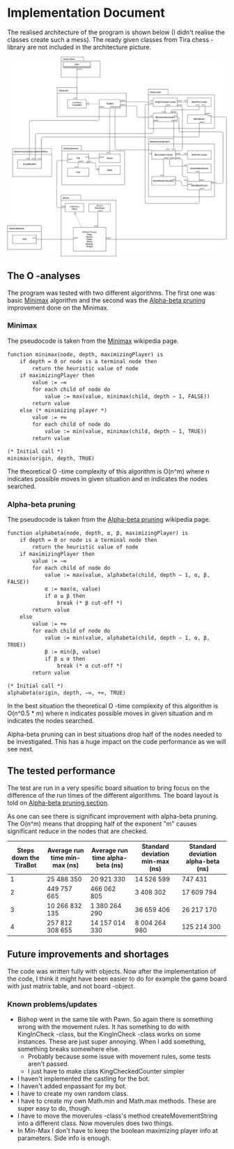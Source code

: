 # Implementation Document

The realised architecture of the program is shown below (I didn't realise the classes create such a mess). The ready given classes from Tira chess -library are not included in the architecture picture.

![Chess AI realised architecture diagram](/documentation/images/chess-ai-realised-structure.png)

## The O -analyses

The program was tested with two different algorithms. The first one was basic [Minimax](https://en.wikipedia.org/wiki/Minimax) algorithm and the second was the [Alpha-beta pruning](https://en.wikipedia.org/wiki/Alpha%E2%80%93beta_pruning) improvement done on the Minimax.

### Minimax

The pseudocode is taken from the [Minimax](https://en.wikipedia.org/wiki/Minimax) wikipedia page. 

```
function minimax(node, depth, maximizingPlayer) is
    if depth = 0 or node is a terminal node then
        return the heuristic value of node
    if maximizingPlayer then
        value := −∞
        for each child of node do
            value := max(value, minimax(child, depth − 1, FALSE))
        return value
    else (* minimizing player *)
        value := +∞
        for each child of node do
            value := min(value, minimax(child, depth − 1, TRUE))
        return value
```
```
(* Initial call *)
minimax(origin, depth, TRUE)
```

The theoretical O -time complexity of this algorithm is O(n^m) where n indicates possible moves in given situation and m indicates the nodes searched. 

### Alpha-beta pruning

The pseudocode is taken from the [Alpha-beta pruning](https://en.wikipedia.org/wiki/Alpha%E2%80%93beta_pruning) wikipedia page. 

```
function alphabeta(node, depth, α, β, maximizingPlayer) is
    if depth = 0 or node is a terminal node then
        return the heuristic value of node
    if maximizingPlayer then
        value := −∞
        for each child of node do
            value := max(value, alphabeta(child, depth − 1, α, β, FALSE))
            α := max(α, value)
            if α ≥ β then
                break (* β cut-off *)
        return value
    else
        value := +∞
        for each child of node do
            value := min(value, alphabeta(child, depth − 1, α, β, TRUE))
            β := min(β, value)
            if β ≤ α then
                break (* α cut-off *)
        return value
```
```
(* Initial call *)
alphabeta(origin, depth, −∞, +∞, TRUE)
```

In the best situation the theoretical O -time complexity of this algorithm is O(n^0.5 * m) where n indicates possible moves in given situation and m indicates the nodes searched. 

Alpha-beta pruning can in best situations drop half of the nodes needed to be investigated. This has a huge impact on the code performance as we will see next.

## The tested performance

The test are run in a very spesific board situation to bring focus on the difference of the run times of the different algorithms. The board layout is told on [Alpha-beta pruning section](https://www.freecodecamp.org/news/simple-chess-ai-step-by-step-1d55a9266977).

As one can see there is significant improvement with alpha-beta pruning. The O(n^m) means that dropping half of the exponent "m" causes significant reduce in the nodes that are checked.

| Steps down the TiraBot | Average run time min-max (ns) | Average run time alpha-beta (ns) | Standard deviation min-max (ns) | Standard deviation alpha-beta (ns) |
|-----------------------------|-----------------------|-------------------------|-------------------------|-------------------------|
| 1                           | 25 488 350           | 20 921 330              | 14 526 599              | 747 431            |
| 2                           | 449 757 665           | 466 062 805                 | 3 408 302             | 17 609 794             |
| 3                           | 10 266 832 135         | 1 380 264 290             | 36 659 406              | 26 217 170              |
| 4                           | 257 812 308 655       | 14 157 014 330              | 8 004 264 980              | 125 214 300             |

## Future improvements and shortages

The code was written fully with objects. Now after the implementation of the code, I think it might have been easier to do for example the game board with just matrix table, and not board -object.

### Known problems/updates

* Bishop went in the same tile with Pawn. So again there is something wrong with the movement rules. It has something to do with KingInCheck -class, but the KingInCheck -class works on some instances. These are just super annoying. When I add something, something breaks somewhere else.
    * Probably because some issue with movement rules, some tests aren't passed.
    * I just have to make class KingCheckedCounter simpler
* I haven't implemented the castling for the bot.
* I haven't added enpassant for my bot.
* I have to create my own random class.
* I have to create my own Math.min and Math.max methods. These are super easy to do, though.
* I have to move the moverules -class's method createMovementString into a different class. Now moverules does two things.
* In Min-Max I don't have to keep the boolean maximizing player info at parameters. Side info is enough.